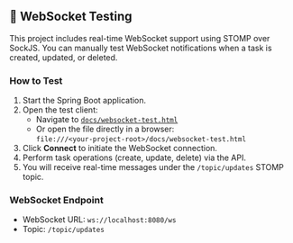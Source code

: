 ## 🔌 WebSocket Testing

This project includes real-time WebSocket support using STOMP over SockJS. You can manually test WebSocket notifications when a task is created, updated, or deleted.

### How to Test

1. Start the Spring Boot application.
2. Open the test client:
   - Navigate to [`docs/websocket-test.html`](./docs/websocket-test.html)
   - Or open the file directly in a browser:  
     `file:///<your-project-root>/docs/websocket-test.html`
3. Click **Connect** to initiate the WebSocket connection.
4. Perform task operations (create, update, delete) via the API.
5. You will receive real-time messages under the `/topic/updates` STOMP topic.

### WebSocket Endpoint

- WebSocket URL: `ws://localhost:8080/ws`
- Topic: `/topic/updates`